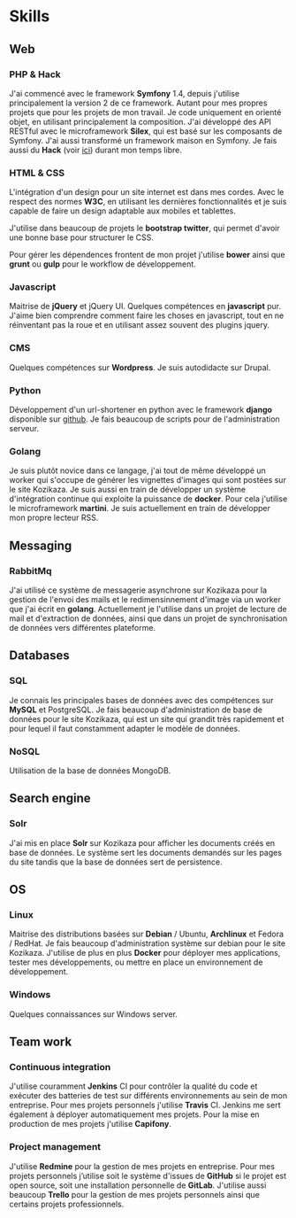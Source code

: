 # Skills

## Web

### PHP & Hack

J'ai commencé avec le framework **Symfony** 1.4, depuis j'utilise principalement la version 2 de ce framework. Autant pour mes propres projets que pour les projets de mon travail. Je code uniquement en orienté objet, en utilisant principalement la composition. J'ai développé des API RESTful avec le microframework **Silex**, qui est basé sur les composants de Symfony. J'ai aussi transformé un framework maison en Symfony. Je fais aussi du **Hack** (voir [ici](http://hacklang.org/)) durant mon temps libre.

### HTML & CSS

L'intégration d'un design pour un site internet est dans mes cordes. Avec le respect des normes **W3C**, en utilisant les dernières fonctionnalités et je suis capable de faire un design adaptable aux mobiles et tablettes.

J'utilise dans beaucoup de projets le **bootstrap twitter**, qui permet d'avoir une bonne base pour structurer le CSS.

Pour gérer les dépendences frontent de mon projet j'utilise **bower** ainsi que **grunt** ou **gulp** pour le workflow de développement.

### Javascript

Maitrise de **jQuery** et jQuery UI. Quelques compétences en **javascript** pur. J'aime bien comprendre comment faire les choses en javascript, tout en ne réinventant pas la roue et en utilisant assez souvent des plugins jquery.

### CMS

Quelques compétences sur **Wordpress**. Je suis autodidacte sur Drupal.

### Python

Développement d'un url-shortener en python avec le framework **django** disponible sur [github](https://github.com/luxifer/UrliZr). Je fais beaucoup de scripts pour de l'administration serveur.

### Golang

Je suis plutôt novice dans ce langage, j'ai tout de même développé un worker qui s'occupe de générer les vignettes d'images qui sont postées sur le site Kozikaza. Je suis aussi en train de développer un système d'intégration continue qui exploite la puissance de **docker**. Pour cela j'utilise le microframework **martini**. Je suis actuellement en train de développer mon propre lecteur RSS.

## Messaging

### RabbitMq

J'ai utilisé ce système de messagerie asynchrone sur Kozikaza pour la gestion de l'envoi des mails et le redimensinnement d'image via un worker que j'ai écrit en **golang**. Actuellement je l'utilise dans un projet de lecture de mail et d'extraction de données, ainsi que dans un projet de synchronisation de données vers différentes plateforme.

## Databases

### SQL

Je connais les principales bases de données avec des compétences sur **MySQL** et PostgreSQL. Je fais beaucoup d'administration de base de données pour le site Kozikaza, qui est un site qui grandit très rapidement et pour lequel il faut constamment adapter le modèle de données.

### NoSQL

Utilisation de la base de données MongoDB.

## Search engine

### Solr

J'ai mis en place **Solr** sur Kozikaza pour afficher les documents créés en base de données. Le système sert les documents demandés sur les pages du site tandis que la base de données sert de persistence.

## OS

### Linux

Maitrise des distributions basées sur **Debian** / Ubuntu, **Archlinux** et Fedora / RedHat. Je fais beaucoup d'administration système sur debian pour le site Kozikaza. J'utilise de plus en plus **Docker** pour déployer mes applications, tester mes développements, ou mettre en place un environnement de développement.

### Windows

Quelques connaissances sur Windows server.

## Team work

### Continuous integration

J'utilise couramment **Jenkins** CI pour contrôler la qualité du code et exécuter des batteries de test sur différents environnements au sein de mon entreprise. Pour mes projets personnels j'utilise **Travis** CI. Jenkins me sert également à déployer automatiquement mes projets. Pour la mise en production de mes projets j'utilise **Capifony**.

### Project management

J'utilise **Redmine** pour la gestion de mes projets en entreprise. Pour mes projets personnels j’utilise soit le système d'issues de **GitHub** si le projet est open source, soit une installation personnelle de **GitLab**. J'utilise aussi beaucoup **Trello** pour la gestion de mes projets personnels ainsi que certains projets professionnels.
